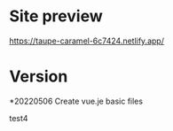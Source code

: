 # Site preview

https://taupe-caramel-6c7424.netlify.app/

# Version

*20220506 Create vue.je basic files

test4
